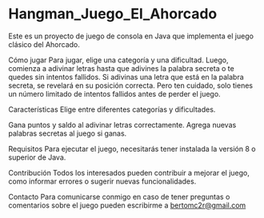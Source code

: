 # Hangman_Juego_El_Ahorcado
Este es un proyecto de juego de consola en Java que implementa el juego clásico del Ahorcado.

Cómo jugar
Para jugar, elige una categoría y una dificultad. Luego, comienza a adivinar letras hasta que adivines la palabra secreta o te quedes sin intentos fallidos. Si adivinas una letra que está en la palabra secreta, se revelará en su posición correcta. Pero ten cuidado, solo tienes un número limitado de intentos fallidos antes de perder el juego.

Características
Elige entre diferentes categorías y dificultades.

Gana puntos y saldo al adivinar letras correctamente.
Agrega nuevas palabras secretas al juego si ganas.

Requisitos
Para ejecutar el juego, necesitarás tener instalada la versión 8 o superior de Java.

Contribución
Todos los interesados pueden contribuir a mejorar el juego, como informar errores o sugerir nuevas funcionalidades.

Contacto
Para comunicarse conmigo en caso de tener preguntas o comentarios sobre el juego pueden escribirme a bertomc2r@gmail.com

